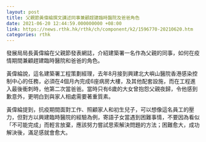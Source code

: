 ```yaml
---
layout: post
title: 父親節黃偉綸撰文講述同事兼顧趕建臨時醫院及爸爸角色
date: 2021-06-20 12:44:59.000000000 +08:00
link: https://news.rthk.hk/rthk/ch/component/k2/1596770-20210620.htm
categories: rthk
---
```


發展局局長黃偉綸在父親節發表網誌，介紹建築署一名作為父親的同事，如何在疫情期間兼顧趕建臨時醫院和爸爸的角色。

黃偉綸說，這名建築署工程策劃經理，去年8月接到興建北大嶼山醫院香港感染控制中心的任務，必須在4個月內完成6座病房大樓，及其他配套設施，而在工程進入最後衝刺時，他第二次當爸爸。當時只有6歲的大女曾抱怨父親夜歸，令他感到歉意外，更明白到與家人相處需要著重質素。

黃偉綸提到，抗疫期間面對工作、照顧家人和初生兒子，可以想像這名員工的壓力，但對方以興建臨時醫院的經驗為例，寄語子女當遇到困難事情，不要因為看似「不可能完成」而輕言放棄，應該努力嘗試思索解決問題的方法；困難愈大，成功解決後，滿足感就會愈大。
